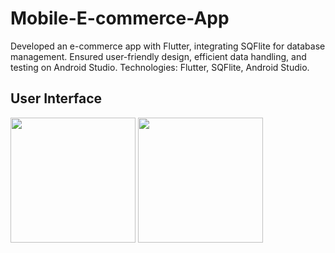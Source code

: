 # Mobile-E-commerce-App
Developed an e-commerce app with Flutter, integrating SQFlite for database management. Ensured user-friendly design, efficient data handling, and testing on Android Studio. Technologies: Flutter, SQFlite, Android Studio.


## User Interface

<p float="left">
  <img src="UI_Images/home1.jpg" width="200" />
  <img src="/UI_Images/home2.jpg" width="200" /> 
</p>
